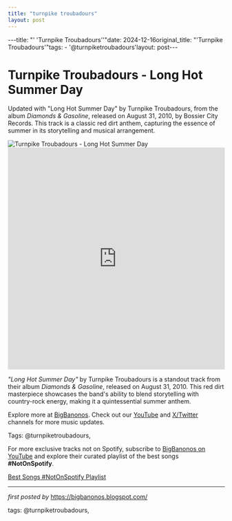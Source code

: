 ```yaml
---
title: "turnpike troubadours"
layout: post
---
```

---title: "' 'Turnpike Troubadours''"date: 2024-12-16original_title: "'Turnpike Troubadours'"tags:  - '@turnpiketroubadours'layout: post---<!-- Title of the Post --><h1 >Turnpike Troubadours - Long Hot Summer Day</h1> <!-- Introductory Text --><p >Updated with "Long Hot Summer Day" by Turnpike Troubadours, from the album *Diamonds & Gasoline*, released on August 31, 2010, by Bossier City Records. This track is a classic red dirt anthem, capturing the essence of summer in its storytelling and musical arrangement.</p> <!-- Featured Image --><div > <img src="https://d1m6300l53o0vp.cloudfront.net/wp-content/uploads/2019/11/70_DB_Spotlight1_TurnpikeTroubadours_Justin-Voight.jpg" alt="Turnpike Troubadours - Long Hot Summer Day" /></div> <!-- YouTube Video Embed --><div > <iframe width="100%" height="514" src="https://www.youtube.com/embed/Ahmn02Urc0c" title="Long Hot Summer Days - Turnpike Troubadours" frameborder="0" allow="accelerometer; autoplay; clipboard-write; encrypted-media; gyroscope; picture-in-picture; web-share" referrerpolicy="strict-origin-when-cross-origin" allowfullscreen></iframe></div> <!-- Song Information --><div > <p><em>"Long Hot Summer Day"</em> by Turnpike Troubadours is a standout track from their album *Diamonds & Gasoline*, released on August 31, 2010. This red dirt masterpiece showcases the band's ability to blend storytelling with country-rock energy, making it a quintessential summer anthem.</p></div> <!-- Footer Links --><div > <p>Explore more at <a href="https://bigbanonos.blogspot.com/" target="_blank">BigBanonos</a>. Check out our <a href="https://www.youtube.com/@BigBanonos" target="_blank">YouTube</a> and <a href="https://x.com/bigbanonos" target="_blank">X/Twitter</a> channels for more music updates.</p></div> <!-- Tags --><p >Tags: @turnpiketroubadours,</p><!--Subscribe and Playlist Links--><div>    <p>For more exclusive tracks not on Spotify, subscribe to <a href="https://www.youtube.com/@BigBanonos" target="_blank">BigBanonos on YouTube</a> and explore their curated playlist of the best songs <strong>#NotOnSpotify</strong>.</p>    <p><a href="https://www.youtube.com/playlist?list=PLtuNtuTatqI0kFahUCbtbfenC_ET5O_tr" target="_blank">Best Songs #NotOnSpotify Playlist<br /></a></p></div><hr /><p><em>first posted by</em> <a href="https://bigbanonos.blogspot.com/" rel="noopener" target="_new">https://bigbanonos.blogspot.com/</a></p><p>tags: @turnpiketroubadours,</p>